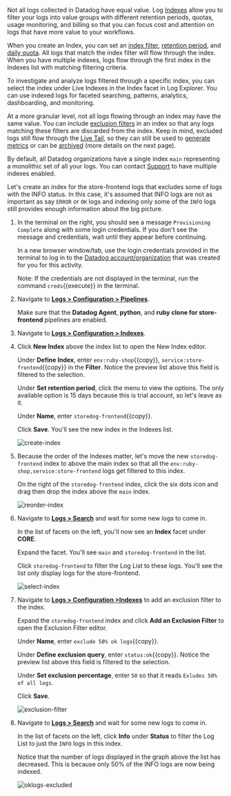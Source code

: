 Not all logs collected in Datadog have equal value. Log <a href="https://docs.datadoghq.com/logs/indexes" target="_blank">Indexes</a> allow you to filter your logs into value groups with different retention periods, quotas, usage monitoring, and billing so that you can focus cost and attention on logs that have more value to your workflows. 

When you create an Index, you can set an <a href="https://docs.datadoghq.com/logs/indexes/#indexes-filters" target="_blank">index filter</a>, <a href="https://docs.datadoghq.com/logs/indexes#update-log-retention" target="_blank">retention period</a>, and <a href="https://docs.datadoghq.com/logs/indexes#set-daily-quota" target="_blank">daily quota</a>. All logs that match the index filter will flow through the index. When you have multiple indexes, logs flow through the first index in the Indexes list with matching filtering criteria. 

To investigate and analyze logs filtered through a specific index, you can select the index under Live Indexes in the Index facet in Log Explorer. You can use indexed logs for faceted searching, patterns, analytics, dashboarding, and monitoring.

At a more granular level, not all logs flowing through an index may have the same value. You can include <a href="https://docs.datadoghq.com/logs/indexes/#exclusion-filters" target="_blank">exclusion filters</a> in an index so that any logs matching these filters are discarded from the index. Keep in mind, excluded logs still flow through the <a href="https://docs.datadoghq.com/logs/live_tail/" target="_blank">Live Tail</a>, so they can still be used to <a href="https://docs.datadoghq.com/logs/logs_to_metrics/" target="_blank">generate metrics</a> or can be <a href="https://docs.datadoghq.com/logs/archives/" target="_blank">archived</a> (more details on the next page). 

By default, all Datadog organizations have a single index `main` representing a monolithic set of all your logs. You can contact <a href="https://docs.datadoghq.com/help/" target="_blank">Support</a> to have multiple indexes enabled.

Let's create an index for the store-frontend logs that excludes some of logs with the INFO status. In this case, it's assumed that INFO logs are not as important as say `ERROR` or `OK` logs and indexing only some of the `INFO` logs still provides enough information about the big picture.

1. In the terminal on the right, you should see a message `Provisioning Complete` along with some login credentials. If you don't see the message and credentials, wait until they appear before continuing.

    In a new browser window/tab, use the login credentials provided in the terminal to log in to the <a href="https://app.datadoghq.com/account/login" target="_datadog">Datadog account/organization</a> that was created for you for this activity.

    Note: If the credentials are not displayed in the terminal, run the command `creds`{{execute}} in the terminal.

2. Navigate to <a href="https://app.datadoghq.com/logs/pipelines" target="_datadog">**Logs > Configuration > Pipelines**</a>.

    Make sure that the **Datadog Agent**, **python**, and **ruby clone for store-frontend** pipelines are enabled.

3. Navigate to <a href="https://app.datadoghq.com/logs/pipelines/indexes" target="_datadog">**Logs > Configuration > Indexes**</a>.

4. Click **New Index** above the index list to open the New Index editor. 

    Under **Define Index**, enter `env:ruby-shop`{{copy}}, `service:store-frontend`{{copy}} in the **Filter**. Notice the preview list above this field is filtered to the selection.

    Under **Set retention period**, click the menu to view the options. The only available option is 15 days because this is trial account, so let's leave as it.

    Under **Name**, enter `storedog-frontend`{{copy}}.

    Click **Save**. You'll see the new index in the Indexes list.

    ![create-index](managelogs/assets/create-index.gif)

5. Because the order of the Indexes matter, let's move the new `storedog-frontend` index to above the main index so that all the `env:ruby-shop,service:store-frontend` logs get filtered to this index.

    On the right of the `storedog-frontend` index, click the six dots icon and drag then drop the index above the `main` index. 

    ![reorder-index](managelogs/assets/reorder-index.gif)

6. Navigate to <a href="https://app.datadoghq.com/logs" target="_datadog">**Logs > Search**</a> and wait for some new logs to come in.

    In the list of facets on the left, you'll now see an **Index** facet under **CORE**. 
    
    Expand the facet. You'll see `main` and `storedog-frontend` in the list. 
    
    Click `storedog-frontend` to filter the Log List to these logs. You'll see the list only display logs for the store-frontend.

    ![select-index](managelogs/assets/select-index.png)

7. Navigate to <a href="https://app.datadoghq.com/logs/pipelines/indexes" target="_datadog">**Logs > Configuration >Indexes**</a> to add an exclusion filter to the index.

    Expand the `storedog-frontend` index and click **Add an Exclusion Filter** to open the Exclusion Filter editor.

    Under **Name**, enter `exclude 50% ok logs`{{copy}}.
    
    Under **Define exclusion query**,  enter `status:ok`{{copy}}. Notice the preview list above this field is filtered to the selection.

    Under **Set exclusion percentage**, enter `50` so that it reads `Exludes 50% of all logs`.

    Click **Save**.

    ![exclusion-filter](managelogs/assets/exclusion-filter.png)

8. Navigate to <a href="https://app.datadoghq.com/logs" target="_datadog">**Logs > Search**</a> and wait for some new logs to come in.

    In the list of facets on the left, click **Info** under **Status** to filter the Log List to just the `INFO` logs in this index.

    Notice that the number of logs displayed in the graph above the list has decreased. This is because only 50% of the INFO logs are now being indexed.

    ![oklogs-excluded](managelogs/assets/oklogs-excluded.png)